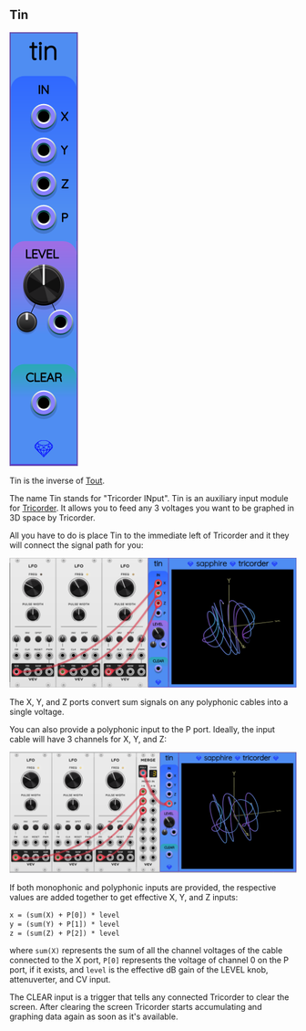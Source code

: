 ## Tin

![Tin](images/tin.png)

Tin is the inverse of [Tout](Tout.md).

The name Tin stands for "Tricorder INput". Tin is an auxiliary input module for [Tricorder](Tricorder.md).
It allows you to feed any 3 voltages you want to be graphed in 3D space by Tricorder.

All you have to do is place Tin to the immediate left of Tricorder and it they will connect
the signal path for you:

![Tin and Tricorder](images/tin_tricorder.png)

The X, Y, and Z ports convert sum signals on any polyphonic cables into a single voltage.

You can also provide a polyphonic input to the P port. Ideally, the input cable will have 3 channels for X, Y, and Z:

![Tin with polyphonic input](images/tin_tricorder_polyphonic.png)

If both monophonic and polyphonic inputs are provided, the respective values are added together to get effective X, Y, and Z inputs:

```
x = (sum(X) + P[0]) * level
y = (sum(Y) + P[1]) * level
z = (sum(Z) + P[2]) * level
```

where `sum(X)` represents the sum of all the channel voltages of the cable connected to the X port, `P[0]` represents the voltage of channel 0 on the P port, if it exists, and `level` is the effective dB gain of the LEVEL knob, attenuverter, and CV input.

The CLEAR input is a trigger that tells any connected Tricorder to clear the screen. After clearing the screen Tricorder starts accumulating and graphing data again as soon as it's available.
